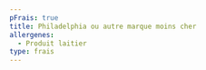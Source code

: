 ```yaml
---
pFrais: true
title: Philadelphia ou autre marque moins cher
allergenes:
  - Produit laitier
type: frais
---
```


